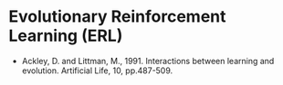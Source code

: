 # Evolutionary Reinforcement Learning (ERL)

* Ackley, D. and Littman, M., 1991. Interactions between learning and evolution. Artificial Life, 10, pp.487-509.
